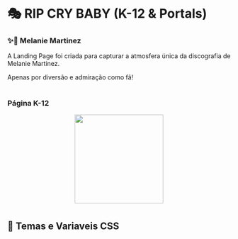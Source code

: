 # 🎭 RIP CRY BABY (K-12 & Portals)
### ✨🎠 Melanie Martinez 
A Landing Page foi criada para capturar a atmosfera única da discografia de Melanie Martinez. 


Apenas por diversão e admiração como fã! 

#
### Página K-12 
<div align="center">
  <img src="https://github.com/user-attachments/assets/8c3a8bd5-3cca-4ea6-803a-b31d2792dac7" width="200">
</div>

# 
## 🎨 Temas e Variaveis CSS
```css
